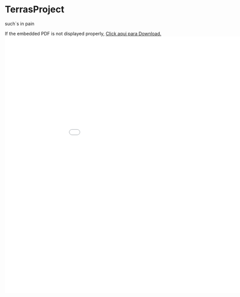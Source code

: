 # TerrasProject
such`s in pain


If the embedded PDF is not displayed properly, <a href="EbrAutomacao/TerrasProject/blob/master/Chapter_31_Memory_Map.pdf" target="_blank">Click aqui para Download.</a> <embed src="EbrAutomacao/TerrasProject/blob/master/Chapter_31_Memory_Map.pdf" width="1000px" height="800px" />
